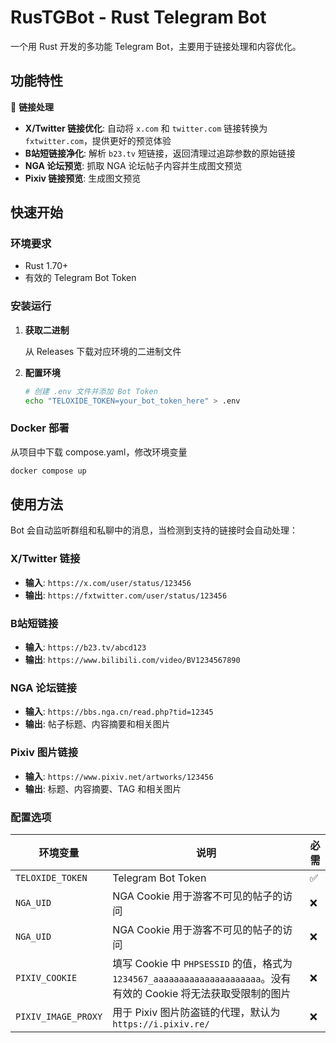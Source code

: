 # RusTGBot - Rust Telegram Bot

一个用 Rust 开发的多功能 Telegram Bot，主要用于链接处理和内容优化。

## 功能特性

🔗 **链接处理**

- **X/Twitter 链接优化**: 自动将 `x.com` 和 `twitter.com` 链接转换为 `fxtwitter.com`，提供更好的预览体验
- **B站短链接净化**: 解析 `b23.tv` 短链接，返回清理过追踪参数的原始链接
- **NGA 论坛预览**: 抓取 NGA 论坛帖子内容并生成图文预览
- **Pixiv 链接预览**: 生成图文预览

## 快速开始

### 环境要求

- Rust 1.70+
- 有效的 Telegram Bot Token

### 安装运行

1. **获取二进制**

    从 Releases 下载对应环境的二进制文件

2. **配置环境**

   ```bash
   # 创建 .env 文件并添加 Bot Token
   echo "TELOXIDE_TOKEN=your_bot_token_here" > .env
   ```

### Docker 部署

从项目中下载 compose.yaml，修改环境变量

```bash
docker compose up
```

## 使用方法

Bot 会自动监听群组和私聊中的消息，当检测到支持的链接时会自动处理：

### X/Twitter 链接

- **输入**: `https://x.com/user/status/123456`
- **输出**: `https://fxtwitter.com/user/status/123456`

### B站短链接

- **输入**: `https://b23.tv/abcd123`
- **输出**: `https://www.bilibili.com/video/BV1234567890`

### NGA 论坛链接

- **输入**: `https://bbs.nga.cn/read.php?tid=12345`
- **输出**: 帖子标题、内容摘要和相关图片

### Pixiv 图片链接

- **输入**: `https://www.pixiv.net/artworks/123456`
- **输出**: 标题、内容摘要、TAG 和相关图片

### 配置选项

| 环境变量 | 说明 | 必需 |
|---------|------|------|
| `TELOXIDE_TOKEN` | Telegram Bot Token | ✅ |
| `NGA_UID` | NGA Cookie 用于游客不可见的帖子的访问 | ❌ |
| `NGA_UID` | NGA Cookie 用于游客不可见的帖子的访问 | ❌ |
| `PIXIV_COOKIE` | 填写 Cookie 中 `PHPSESSID` 的值，格式为 `1234567_aaaaaaaaaaaaaaaaaaaaa`。没有有效的 Cookie 将无法获取受限制的图片 | ❌ |
| `PIXIV_IMAGE_PROXY` | 用于 Pixiv 图片防盗链的代理，默认为 `https://i.pixiv.re/` | ❌ |
